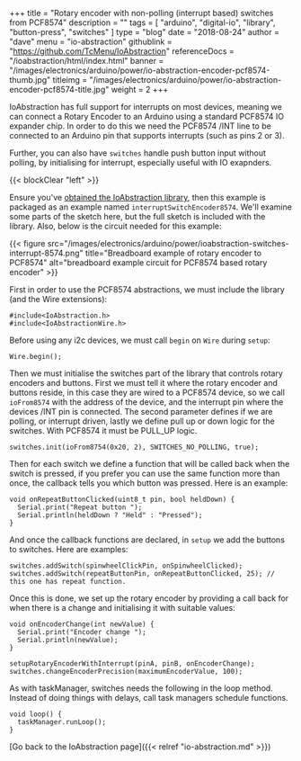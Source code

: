 +++
title = "Rotary encoder with non-polling (interrupt based) switches from PCF8574"
description = ""
tags = [ "arduino", "digital-io", "library", "button-press", "switches" ]
type = "blog"
date = "2018-08-24"
author =  "dave"
menu = "io-abstraction"
githublink = "https://github.com/TcMenu/IoAbstraction"
referenceDocs = "/ioabstraction/html/index.html"
banner = "/images/electronics/arduino/power/io-abstraction-encoder-pcf8574-thumb.jpg"
titleimg = "/images/electronics/arduino/power/io-abstraction-encoder-pcf8574-title.jpg"
weight = 2
+++

IoAbstraction has full support for interrupts on most devices, meaning we can connect a Rotary Encoder 
to an Arduino using a standard PCF8574 IO expander chip. In order to do this we need the PCF8574 /INT line to 
be connected to an Arduino pin that supports interrupts (such as pins 2 or 3).

Further, you can also have `switches` handle push button input without polling, by initialising for interrupt, especially
useful with IO exapnders.

{{< blockClear "left" >}}

Ensure you've [obtained the IoAbstraction library](https://github.com/TcMenu/IoAbstraction), then this example is packaged
as an example named `interruptSwitchEncoder8574`. We'll examine some parts of the sketch here, but the full sketch
is included with the library. Also, below is the circuit needed for this example:


{{< figure src="/images/electronics/arduino/power/ioabstraction-switches-interrupt-8574.png" title="Breadboard example of rotary encoder to PCF8574" alt="breadboard example circuit for PCF8574 based rotary encoder" >}}

First in order to use the PCF8574 abstractions, we must include the library (and the Wire extensions):

    #include<IoAbstraction.h>
    #include<IoAbstractionWire.h>
    
Before using any i2c devices, we must call `begin` on `Wire` during `setup`:

    Wire.begin();

Then we must initialise the switches part of the library that controls rotary encoders and buttons.
First we must tell it where the rotary encoder and buttons reside, in this case they are wired to a 
PCF8574 device, so we call `ioFrom8574` with the address of the device, and the interrupt pin where the
devices /INT pin is connected. The second parameter defines if we are polling, or interrupt driven, lastly
we define pull up or down logic for the switches. With PCF8574 it must be PULL_UP logic.

    switches.init(ioFrom8754(0x20, 2), SWITCHES_NO_POLLING, true);

Then for each switch we define a function that will be called back when the switch is pressed, if you
prefer you can use the same function more than once, the callback tells you which button was pressed.
Here is an example:

    void onRepeatButtonClicked(uint8_t pin, bool heldDown) {
      Serial.print("Repeat button ");
      Serial.println(heldDown ? "Held" : "Pressed");
    }

And once the callback functions are declared, in `setup` we add the buttons to switches. Here are examples:

    switches.addSwitch(spinwheelClickPin, onSpinwheelClicked);
    switches.addSwitch(repeatButtonPin, onRepeatButtonClicked, 25); // this one has repeat function.
    
Once this is done, we set up the rotary encoder by providing a call back for when there is a change and initialising
it with suitable values:

    void onEncoderChange(int newValue) {
      Serial.print("Encoder change ");
      Serial.println(newValue);
    }

    setupRotaryEncoderWithInterrupt(pinA, pinB, onEncoderChange);
    switches.changeEncoderPrecision(maximumEncoderValue, 100);
    
As with taskManager, switches needs the following in the loop method. Instead of doing things with delays, call task
managers schedule functions.

    void loop() {
      taskManager.runLoop();  
    } 

[Go back to the IoAbstraction page]({{< relref "io-abstraction.md" >}})    